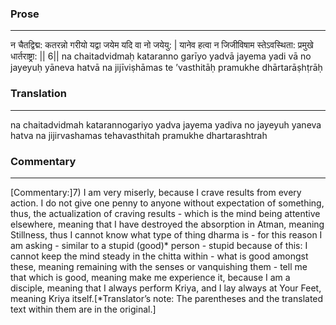 ### Prose 
 --- 
न चैतद्विद्म: कतरन्नो गरीयो
यद्वा जयेम यदि वा नो जयेयु: |
यानेव हत्वा न जिजीविषाम
स्तेऽवस्थिता: प्रमुखे धार्तराष्ट्रा: || 6||
na chaitadvidmaḥ kataranno garīyo
yadvā jayema yadi vā no jayeyuḥ
yāneva hatvā na jijīviṣhāmas
te ’vasthitāḥ pramukhe dhārtarāṣhṭrāḥ

### Translation 
 --- 
na chaitadvidmah katarannogariyo yadva jayema yadiva no jayeyuh yaneva hatva na jijirvashamas tehavasthitah pramukhe dhartarashtrah

### Commentary 
 --- 
[Commentary:]7) I am very miserly, because I crave results from every action. I do not give one penny to anyone without expectation of something, thus, the actualization of craving results - which is the mind being attentive elsewhere, meaning that I have destroyed the absorption in Atman, meaning Stillness, thus I cannot know what type of thing dharma is - for this reason I am asking - similar to a stupid (good)* person - stupid because of this: I cannot keep the mind steady in the chitta within - what is good amongst these, meaning remaining with the senses or vanquishing them - tell me that which is good, meaning make me experience it, because I am a disciple, meaning that I always perform Kriya, and I lay always at Your Feet, meaning Kriya itself.[*Translator’s note: The parentheses and the translated text within them are in the original.]